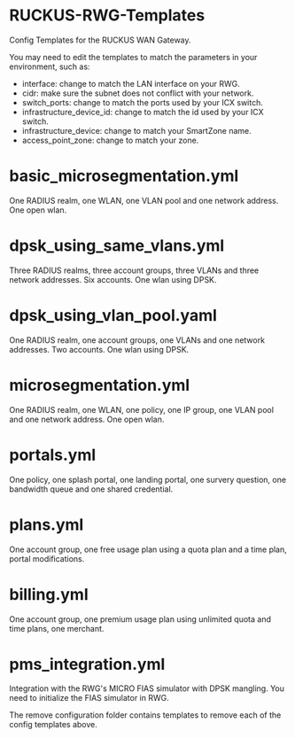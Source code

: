 # RUCKUS-RWG-Templates
Config Templates for the RUCKUS WAN Gateway.

You may need to edit the templates to match the parameters in your environment, such as:
- interface: change to match the LAN interface on your RWG.
- cidr: make sure the subnet does not conflict with your network.
- switch_ports: change to match the ports used by your ICX switch.
- infrastructure_device_id: change to match the id used by your ICX switch.
- infrastructure_device: change to match your SmartZone name.
- access_point_zone: change to match your zone.

# basic_microsegmentation.yml
One RADIUS realm, one WLAN, one VLAN pool and one network address. One open wlan.

# dpsk_using_same_vlans.yml
Three RADIUS realms, three account groups, three VLANs and three network addresses. Six accounts. One wlan using DPSK.

# dpsk_using_vlan_pool.yaml
One RADIUS realm, one account groups, one VLANs and one network addresses. Two accounts. One wlan using DPSK.

# microsegmentation.yml
One RADIUS realm, one WLAN, one policy, one IP group, one VLAN pool and one network address. One open wlan.

# portals.yml
One policy, one splash portal, one landing portal, one survery question, one bandwidth queue and one shared credential.

# plans.yml
One account group, one free usage plan using a quota plan and a time plan, portal modifications. 

# billing.yml
One account group, one premium usage plan using unlimited quota and time plans, one merchant.

# pms_integration.yml
Integration with the RWG's MICRO FIAS simulator with DPSK mangling. You need to initialize the FIAS simulator in RWG.

The remove configuration folder contains templates to remove each of the config templates above.
